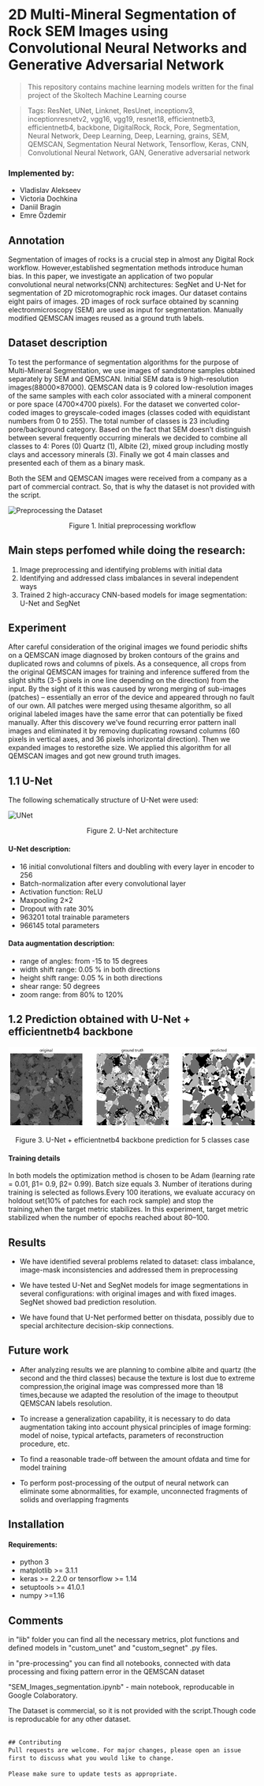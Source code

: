 
# 2D Multi-Mineral Segmentation of Rock SEM Images using Convolutional Neural Networks and Generative Adversarial Network

> This repository contains machine learning models written for the final project of the Skoltech Machine Learning course

>Tags: ResNet, UNet, Linknet, ResUnet, inceptionv3, inceptionresnetv2, vgg16, vgg19, resnet18, efficientnetb3, efficientnetb4, backbone, DigitalRock, Rock, Pore, Segmentation, Neural Network, Deep Learning, Deep, Learning, grains, SEM, QEMSCAN, Segmentation Neural Network, Tensorflow, Keras, CNN, Convolutional Neural Network, GAN, Generative adversarial network
### Implemented by: 
* Vladislav Alekseev
* Victoria Dochkina
* Daniil Bragin
* Emre Özdemir

## Annotation
Segmentation of images of rocks is a crucial step in almost any Digital Rock workflow. However,established segmentation methods introduce human bias. In this paper, we investigate an application of two popular convolutional neural networks(CNN) architectures: SegNet and U-Net for segmentation of 2D microtomographic rock images. Our dataset contains eight pairs of images. 2D images of rock surface obtained by scanning electronmicroscopy (SEM) are used as input for segmentation. Manually modified QEMSCAN images reused as a ground truth labels.

## Dataset description
To test the performance of segmentation algorithms for the purpose of Multi-Mineral Segmentation, we use images of sandstone samples obtained separately by SEM and QEMSCAN. Initial SEM data is 9 high-resolution images(88000×87000). QEMSCAN data is 9 colored low-resolution images of the same samples with each color associated with a mineral component or pore space (4700×4700 pixels). For the dataset we converted color-coded images to greyscale-coded images (classes coded with equidistant numbers from 0 to 255).
The total number of classes is 23 including pore/background category. Based on the fact that SEM doesn’t distinguish between several frequently occurring minerals we decided to combine all classes to 4:  Pores (0) Quartz (1),  Albite (2),  mixed group including mostly clays and accessory minerals (3).
Finally we got 4 main classes and presented each of them as a binary mask.

Both the SEM and QEMSCAN images were received from a company as a part of commercial contract. So, that is why the dataset is not provided with the script.



![Preprocessing the Dataset](https://i.imgur.com/jAMoOTJ.png)

<center> Figure 1. Initial preprocessing workflow </center>

## Main steps perfomed while doing the research:

1) Image preprocessing and identifying problems with initial data
2) Identifying and addressed class imbalances in several independent ways
3) Trained 2 high-accuracy CNN-based models for image segmentation: U-Net and SegNet

## Experiment
After careful consideration of the original images we found periodic shifts on a QEMSCAN image diagnosed by broken contours of the grains and duplicated rows and columns of pixels.  As a consequence, all crops from the original QEMSCAN images for training and inference suffered from the slight shifts (3-5 pixels in one line depending on the direction) from the input.
By the sight of it this was caused by wrong merging of sub-images (patches) – essentially an error of the device and appeared through no fault of our own. All patches were merged using thesame algorithm, so all original labeled images have the same error that can potentially be fixed manually. After this discovery we’ve found recurring error pattern inall images and eliminated it by removing duplicating rowsand columns (60 pixels in vertical axes, and 36 pixels inhorizontal direction). Then we expanded images to restorethe  size.   We  applied  this  algorithm  for  all  QEMSCAN images and got new ground truth images.

## 1.1 U-Net
The following schematically structure of U-Net were used:

![UNet](https://i.imgur.com/VqMixFA.png)

<center> Figure 2. U-Net architecture </center>


#### U-Net description:
* 16 initial convolutional filters and doubling with every layer in encoder to 256
* Batch-normalization after every convolutional layer
* Activation function: ReLU
* Maxpooling 2×2
* Dropout with rate 30%
* 963201 total trainable parameters
* 966145 total parameters


#### Data augmentation description:
* range of angles: from -15 to 15 degrees
* width shift range: 0.05 % in both directions
* height shift range: 0.05 % in both directions
* shear range: 50 degrees
* zoom range: from 80% to 120%


## 1.2 Prediction obtained with U-Net + efficientnetb4 backbone

![UNetResults](https://github.com/ddvika/SEM_segmentation/blob/master/imgs/ex1.jpg?raw=true)

<center> Figure 3. U-Net  + efficientnetb4 backbone prediction for 5 classes case </center>



#### Training details 
In both models the optimization method is chosen to be Adam (learning rate = 0.01, β1= 0.9, β2= 0.99). Batch size equals 3. Number of iterations during training is selected as follows.Every 100 iterations, we evaluate accuracy on holdout set(10% of patches for each rock sample) and stop the training,when the target metric stabilizes. In this experiment, target metric stabilized when the number of epochs reached about 80–100.

## Results

* We have identified several problems related to dataset: class imbalance, image-mask inconsistencies and addressed them in preprocessing

* We have tested U-Net and SegNet models for image segmentations in several configurations: with original images and with fixed images.  SegNet showed bad prediction resolution.

* We have found that U-Net performed better on thisdata,  possibly due to special architecture decision-skip connections.


## Future work

* After analyzing results we are planning to combine albite and quartz (the second and the third classes) because the texture is lost due to extreme compression,the original image was compressed more than 18 times,because we adapted the resolution of the image to theoutput QEMSCAN labels resolution.

* To increase a generalization capability, it is necessary to do data augmentation taking into account physical principles of image forming: model of noise, typical artefacts, parameters of reconstruction procedure, etc.

* To find a reasonable trade-off between the amount ofdata and time for model training

* To perform post-processing of the output of neural network can eliminate some abnormalities, for example, unconnected fragments of solids and overlapping fragments

## Installation

#### Requirements:

* python 3
* matplotlib >= 3.1.1
* keras >= 2.2.0 or tensorflow >= 1.14
* setuptools >= 41.0.1
* numpy >=1.16


## Comments


in "lib" folder you can find all the necessary metrics, plot functions and defined models in "custom_unet" and "custom_segnet" .py files.

in "pre-processing" you can find all notebooks, connected with data processing and fixing pattern error in the QEMSCAN dataset

"SEM_Images_segmentation.ipynb" - main notebook, reproducable in Google Colaboratory.


The Dataset is commercial, so it is not provided with the script.Though code is reproducable for any other dataset.


```

## Contributing
Pull requests are welcome. For major changes, please open an issue first to discuss what you would like to change.

Please make sure to update tests as appropriate.
